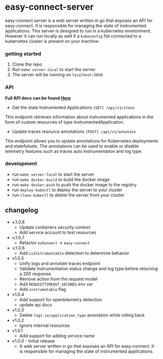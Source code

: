 # easy-connect-server
easy-connect server is a web server written in go that exposes an API for easy-connect. It is responsible for managing the state of instrumented applications.
This server is designed to run in a kubernetes environment, However it can run locally as well if a `kubeconfig` file connected to a kubernetes cluster is present on your machine.
### getting started
1. Clone the repo
2. Run `make server-local` to start the server
3. The server will be running on `localhost:5050`

### API
**Full API docs can be found [Here](./api.md)**
- Get the state Instrumented Applications `[GET] /api/v1/state`

This endpoint retrieves information about instrumented applications in the form of custom resources of type InstrumentedApplication.

- Update traces resource annotations `[POST] /api/v1/annotate`

This endpoint allows you to update annotations for Kubernetes deployments and statefulsets. The annotations can be used to enable or disable telemetry features such as traces auto instrumentation and log type.


### development
- run `make server-local` to start the server
- run `make docker-build` to build the docker image
- run `make docker-push` to push the docker image to the registry
- run `deploy-kubectl` to deploy the server to your cluster
- run `clean-kubectl` to delete the server from your cluster


## changelog 
- v.1.0.8
  - Update containers security context
  - Add service account to test resources
- v.1.0.7
  - Refactor `ezkonnect` -> `easy-connect`
- v.1.0.6
  - Add `isInstrumentable` detection to determine behavior
- v1.0.5
  - Unify logs and annotate traces endpoint
  - Validate instrumentation status change and log type before returning a 200 response
  - Remove action from the request model
  - Add `REQUESTTIMEOUT_SECONDS` env var
  - Add `instrumetable` flag
- v1.0.4
  - Add support for opentelemetry detection
  - update api docs
- v1.0.3
  - Delete `logz.io/application_type` annotation while rolling back
- v1.0.2
  - Ignore internal resources
- v1.0.1
  - Add support for adding service name
- v1.0.0 - Initial release
  - A web server written in go that exposes an API for easy-connect. It is responsible for managing the state of instrumented applications.
